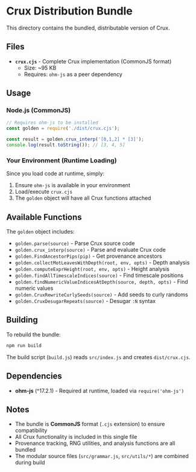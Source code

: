 # Crux Distribution Bundle

This directory contains the bundled, distributable version of Crux.

## Files

- **`crux.cjs`** - Complete Crux implementation (CommonJS format)
  - Size: ~95 KB
  - Requires: `ohm-js` as a peer dependency

## Usage

###  Node.js (CommonJS)

```javascript
// Requires ohm-js to be installed
const golden = require('./dist/crux.cjs');

const result = golden.crux_interp('[0,1,2] * [3]');
console.log(result.toString()); // [3, 4, 5]
```

### Your Environment (Runtime Loading)

Since you load code at runtime, simply:

1. Ensure `ohm-js` is available in your environment
2. Load/execute `crux.cjs`
3. The `golden` object will have all Crux functions attached

## Available Functions

The `golden` object includes:

- `golden.parse(source)` - Parse Crux source code
- `golden.crux_interp(source)` - Parse and evaluate Crux code
- `golden.FindAncestorPips(pip)` - Get provenance ancestors
- `golden.collectMotLeavesWithDepth(root, env, opts)` - Depth analysis
- `golden.computeExprHeight(root, env, opts)` - Height analysis
- `golden.findAllTimescaleIndices(source)` - Find timescale positions
- `golden.findNumericValueIndicesAtDepth(source, depth, opts)` - Find numeric values
- `golden.CruxRewriteCurlySeeds(source)` - Add seeds to curly randoms
- `golden.CruxDesugarRepeats(source)` - Desugar `:N` syntax

## Building

To rebuild the bundle:

```bash
npm run build
```

The build script (`build.js`) reads `src/index.js` and creates `dist/crux.cjs`.

## Dependencies

- **ohm-js** (^17.2.1) - Required at runtime, loaded via `require('ohm-js')`

## Notes

- The bundle is **CommonJS** format (`.cjs` extension) to ensure compatibility
- All Crux functionality is included in this single file
- Provenance tracking, RNG utilities, and analysis functions are all bundled
- The modular source files (`src/grammar.js`, `src/utils/*`) are combined during build
